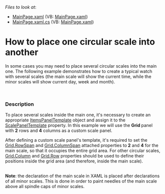 <!-- default file list -->
*Files to look at*:

* [MainPage.xaml](./CS/ScaleLayoutSample/MainPage.xaml) (VB: [MainPage.xaml](./VB/ScaleLayoutSample/MainPage.xaml))
* [MainPage.xaml.cs](./CS/ScaleLayoutSample/MainPage.xaml.cs) (VB: [MainPage.xaml](./VB/ScaleLayoutSample/MainPage.xaml))
<!-- default file list end -->
# How to place one circular scale into another


<p>In some cases you may need to place several circular scales into the main one.  The following example demonstrates how to create a typical watch with several scales (the main scale will show the current time, while the minor scales will show  current day, week and month).</p><p><br />
</p>


<h3>Description</h3>

<p>To place several scales inside the main one, it&#39;s necessary to create an appropriate <a href="http://msdn.microsoft.com/ru-ru/library/system.windows.controls.itemspaneltemplate.aspx"><u>ItemsPanelTemplate</u></a> object and assign it to the <a href="http://documentation.devexpress.com/#Silverlight/DevExpressXpfGaugesGaugeControlBase_ScalePanelTemplatetopic"><u>ScalePanelTemplate</u></a> property. In this example we will use the <strong>Grid </strong>panel with <strong>2</strong> rows and <strong>4</strong> columns as a custom scale panel. </p><p>After defining a custom scale panel&#39;s template, it&#39;s required to set the <a href="http://msdn.microsoft.com/ru-ru/library/system.windows.controls.grid.rowspan.aspx"><u>Grid.RowSpan</u></a> and <a href="http://msdn.microsoft.com/ru-ru/library/system.windows.controls.grid.columnspan.aspx"><u>Grid.ColumnSpan</u></a> attached properties to<strong> 2</strong> and <strong>4</strong> for the main scale, so that it occupies the entire grid area. For other circular scales, <a href="http://msdn.microsoft.com/en-us/library/cc917861(VS.95).aspx"><u>Grid.Column</u></a> and <a href="http://msdn.microsoft.com/en-us/library/cc917855(v=VS.96).aspx"><u>Grid.Row</u></a>  properties should be used to define their positions inside the grid area (and therefore, inside the main scale).</p><p><br />
<strong>Note</strong>: the declaration of the main scale in XAML is placed after declarations of all minor scales. This is done in order to paint needles of the main scale above all spindle caps of minor scales.</p><p><br />
</p>

<br/>


